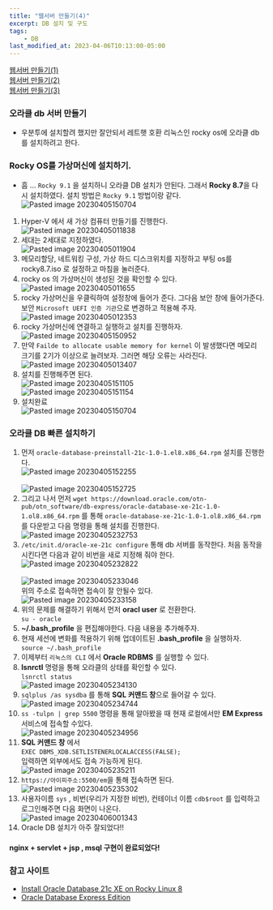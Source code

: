```yaml
---
title: "웹서버 만들기(4)"
excerpt: DB 설치 및 구도
tags:
    - DB
last_modified_at: 2023-04-06T10:13:00-05:00
---
```

[웹서버 만들기(1)](https://mingyu2.github.io/%EC%9B%B9%EC%84%9C%EB%B2%84%EA%B0%9C%EB%B0%9C1/)<br>
[웹서버 만들기(2)](https://mingyu2.github.io/%EC%9B%B9%EC%84%9C%EB%B2%84%EA%B0%9C%EB%B0%9C2/)<br>
[웹서버 만들기(3)](https://mingyu2.github.io/%EC%9B%B9%EC%84%9C%EB%B2%84%EA%B0%9C%EB%B0%9C3/)

### 오라클 db 서버 만들기
- 우분투에 설치할려 했지만 잘안되서 레트햇 호환 리눅스인 rocky os에 오라클 db를 설치하려고 한다.

### Rocky OS를 가상머신에 설치하기.
- 흠 ... `Rocky 9.1` 을 설치하니 오라클 DB 설치가 안된다.  그래서 **Rocky 8.7**을 다시 설치하였다. 설치 방법은 `Rocky 9.1` 방법이랑 같다.<br>![Pasted image 20230405150704](https://user-images.githubusercontent.com/31990118/230143080-62432050-0c3a-44b4-aab8-5f6e94557910.png)

1. Hyper-V 에서 새 가상 컴퓨터 만들기를 진행한다.<br>![Pasted image 20230405011838](https://user-images.githubusercontent.com/31990118/230143421-43da0921-f3a3-43fa-9781-8c26cbb5b58c.png)
2. 세대는 2세대로 지정하였다.<br>![Pasted image 20230405011904](https://user-images.githubusercontent.com/31990118/230143523-63e397a0-dbff-407f-a620-95835287a0bd.png)
3. 메모리할당, 네트워킹 구성, 가상 하드 디스크위치를 지정하고 부팅 os를 rocky8.7.iso 로 설정하고 마침을 눌러준다.
4. rocky os 의 가상머신이 생성된 것을 확인할 수 있다.<br>![Pasted image 20230405011655](https://user-images.githubusercontent.com/31990118/230143587-a9d7a935-6dc1-477a-a755-6585304af7b5.png)
5. rocky 가상머신을 우클릭하여 설정창에 들어가 준다. 그다음 보안 창에 들어가준다. 보안  `Microsoft UEFI 인증 기관`으로 변경하고 적용해 주자.<br>![Pasted image 20230405012353](https://user-images.githubusercontent.com/31990118/230143703-cad23733-cb63-43ac-8bb0-5cd334292014.png)
6. rocky 가상머신에 연결하고 실행하고 설치를 진행하자.<br>![Pasted image 20230405150952](https://user-images.githubusercontent.com/31990118/230143808-0ce9759d-05be-46c6-85b6-81ac6a81e0c6.png)
7. 만약 `Failde to allocate usable memory for kernel` 이 발생했다면 메모리 크기를 2기가 이상으로 늘려보자. 그러면 해당 오류는 사라진다.<br>![Pasted image 20230405013407](https://user-images.githubusercontent.com/31990118/230143866-02f1f570-83eb-4e60-80d6-3e35614f87dd.png)
8. 설치를 진행해주면 된다.<br>![Pasted image 20230405151105](https://user-images.githubusercontent.com/31990118/230143933-58c1ca7a-59eb-4bd1-b752-ee1a7e23c12a.png)<br>![Pasted image 20230405151154](https://user-images.githubusercontent.com/31990118/230143988-8fe602ca-9a5b-473d-a978-061b8a6795e4.png)
9. 설치완료<br>![Pasted image 20230405150704](https://user-images.githubusercontent.com/31990118/230144158-51586520-486e-4934-95ff-153443aca8c4.png)

### 오라클 DB 빠른 설치하기
1. 먼저 `oracle-database-preinstall-21c-1.0-1.el8.x86_64.rpm` 설치를 진행한다.<br><script src="https://gist.github.com/MinGyu2/deb4fdd6303928ae41d118e1a525076f.js"></script>![Pasted image 20230405152255](https://user-images.githubusercontent.com/31990118/230144242-d9f9384b-8220-42d3-8d4c-274fec310977.png)<br><br>![Pasted image 20230405152725](https://user-images.githubusercontent.com/31990118/230144284-b5e25167-b665-4cdb-b731-deed73cf01d4.png)
2. 그리고 나서 먼저 `wget https://download.oracle.com/otn-pub/otn_software/db-express/oracle-database-xe-21c-1.0-1.ol8.x86_64.rpm`  를 통해 `oracle-database-xe-21c-1.0-1.ol8.x86_64.rpm` 를 다운받고 다음 명령을 통해 설치를 진행한다.<br><script src="https://gist.github.com/MinGyu2/f3dd9b8f726fecf0f64ac9d7b89bf2d0.js"></script>![Pasted image 20230405232753](https://user-images.githubusercontent.com/31990118/230144803-6525dd61-5294-4014-8629-a48f4a645ada.png)
3. `/etc/init.d/oracle-xe-21c configure` 통해 db 서버를 동작한다. 처음 동작을 시킨다면 다음과 같이 비번을 새로 지정해 줘야 한다. <br>![Pasted image 20230405232822](https://user-images.githubusercontent.com/31990118/230145159-306c415e-0f8c-412d-a3d5-a716a6345928.png)<br><br>![Pasted image 20230405233046](https://user-images.githubusercontent.com/31990118/230145206-193ab464-4ce4-4697-88f4-baf45fa1062a.png)<br>위의 주소로 접속하면 접속이 잘 안될수 있다. <br>![Pasted image 20230405233158](https://user-images.githubusercontent.com/31990118/230145293-5710b599-2ba4-42a7-9522-24480d0cf2a0.png)
4. 위의 문제를 해결하기 위해서 먼저 **oracl user** 로 전환한다.<br>`su - oracle`
5. **~/.bash_profile** 을 편집해야한다. 다음 내용을 추가해주자.<br><script src="https://gist.github.com/MinGyu2/3df339b075e7106f8c3be6508da83421.js"></script>
6. 현재 세션에 변화를 적용하기 위해 업데이트된 **.bash_profile** 을 실행하자.<br>`source ~/.bash_profile`
7. 이제부터 `리눅스의 CLI` 에서 **Oracle RDBMS** 를 실행할 수 있다.
8. **lsnrctl** 명령을 통해 오라클의 상태를 확인할 수 있다.<br>`lsnrctl status`<br>![Pasted image 20230405234130](https://user-images.githubusercontent.com/31990118/230145612-6a6ea856-f44f-47fe-8c49-e903a41b5309.png)
9. `sqlplus /as sysdba` 를 통해 **SQL 커맨드 창**으로 들어갈 수 있다.<br>![Pasted image 20230405234744](https://user-images.githubusercontent.com/31990118/230145691-87775cdd-f998-4023-8749-5ba0c05f8121.png)
10. `ss -tulpn | grep 5500`  명령을 통해 알아봤을 때 현재 로컬에서만 **EM Express** 서비스에 접속할 수있다.<br>![Pasted image 20230405234956](https://user-images.githubusercontent.com/31990118/230145753-d0009039-0f85-4f00-b8cb-0003ec12659d.png)
11. **SQL 커맨드 창** 에서 <br>`EXEC DBMS_XDB.SETLISTENERLOCALACCESS(FALSE);`<br> 입력하면 외부에서도 접속 가능하게 된다.<br><script src="https://gist.github.com/MinGyu2/a33780e933966e16eeb7275dbf115209.js"></script>![Pasted image 20230405235211](https://user-images.githubusercontent.com/31990118/230145891-bcd02f3d-6797-4ac9-b8ea-ab935192094f.png)
12. `https://아이피주소:5500/em`을 통해 접속하면 된다.<br>![Pasted image 20230405235302](https://user-images.githubusercontent.com/31990118/230146140-abaea83b-5c5a-4ae2-9adb-de7ad206a40f.png)
13. 사용자이름 `sys` , 비번(우리가 지정한 비번), 컨테이너 이름 `cdb$root` 를 입력하고 로그인해주면 다음 화면이 나온다.<br>![Pasted image 20230406001343](https://user-images.githubusercontent.com/31990118/230146191-30b05ff1-533b-4095-ba22-9a8cfa1e1534.png)
14. Oracle DB 설치가 아주 잘되었다!!


#### nginx + servlet + jsp , msql 구현이 완료되었다!
### 참고 사이트
- [Install Oracle Database 21c XE on Rocky Linux 8](https://www.centlinux.com/2022/06/install-oracle-database-21c-xe-on-rocky-linux.html)
- [Oracle Database Express Edition](https://www.oracle.com/kr/database/technologies/appdev/xe/quickstart.html)